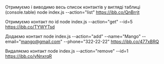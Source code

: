 Отримуємо і виводимо весь список контактів у вигляді таблиці (console.table) node index.js
--action="list" https://ibb.co/QnBrrjt

Отримуємо контакт по id node index.js --action="get" --id=5 https://ibb.co/TYWYTsd

Додаємо контакт node index.js --action="add" --name="Mango" --email="mango@gmail.com"
--phone="322-22-22" https://ibb.co/477xBRQ

Видаляємо контакт node index.js --action="remove" --id=1 https://ibb.co/yNnxrqR
